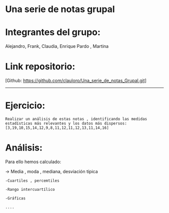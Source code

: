 # Una serie de notas grupal

# Integrantes del grupo: 
Alejandro, Frank, Claudia, Enrique Pardo , Martina

# Link repositorio: 
[Github: https://github.com/clauloro/Una_serie_de_notas_Grupal.git]


*******************


# Ejercicio: 
    Realizar un análisis de estas notas , identificando las medidas estadísticas más relevantes y los datos más dispersos:
    [3,19,10,15,14,12,9,8,11,12,11,12,13,11,14,16]
    
# Análisis:

Para ello hemos calculado:

-> Media , moda , mediana, desviación típica
    
    -Cuartiles , percemtiles
    
    -Rango intercuartílico
    
    -Gráficas
    
    ....
        

 

